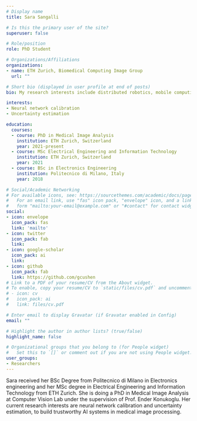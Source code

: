 ```yaml
---
# Display name
title: Sara Sangalli

# Is this the primary user of the site?
superuser: false

# Role/position
role: PhD Student

# Organizations/Affiliations
organizations:
- name: ETH Zurich, Biomedical Computing Image Group
  url: ""

# Short bio (displayed in user profile at end of posts)
bio: My research interests include distributed robotics, mobile computing and programmable matter.

interests:
- Neural network calibration
- Uncertainty estimation

education:
  courses:
  - course: PhD in Medical Image Analysis
    institution: ETH Zurich, Switzerland
    year: 2021-present
  - course: MSc Electrical Engineering and Information Technology
    institution: ETH Zurich, Switzerland
    year: 2021
  - course: BSc in Electronics Engineering
    institution: Politecnico di Milano, Italy
    year: 2018

# Social/Academic Networking
# For available icons, see: https://sourcethemes.com/academic/docs/page-builder/#icons
#   For an email link, use "fas" icon pack, "envelope" icon, and a link in the
#   form "mailto:your-email@example.com" or "#contact" for contact widget.
social:
- icon: envelope
  icon_pack: fas
  link: 'mailto'
- icon: twitter
  icon_pack: fab
  link: 
- icon: google-scholar
  icon_pack: ai
  link: 
- icon: github
  icon_pack: fab
  link: https://github.com/gcushen
# Link to a PDF of your resume/CV from the About widget.
# To enable, copy your resume/CV to `static/files/cv.pdf` and uncomment the lines below.
# - icon: cv
#   icon_pack: ai
#   link: files/cv.pdf

# Enter email to display Gravatar (if Gravatar enabled in Config)
email: ""

# Highlight the author in author lists? (true/false)
highlight_name: false

# Organizational groups that you belong to (for People widget)
#   Set this to `[]` or comment out if you are not using People widget.
user_groups:
- Researchers
---
```

Sara received her BSc Degree from Politecnico di Milano in Electronics engineering and her MSc degree in Electrical Engineering and Information Technology from ETH Zurich.
She is doing a PhD in Medical Image Analysis at Computer Vision Lab under the supervision of Prof. Ender Konukoglu. Her current research interests are neural network calibration and uncertainty estimation, to build trustworthy AI systems in medical image processing.


